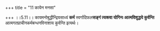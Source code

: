 +++
title = "11 कायेन मनसा"

+++
।।5.11।। कायमनोबुद्धीन्द्रियसाध्यं **कर्म** स्वर्गादिफल**सङ्गं त्यक्त्वा
योगिनः आत्मविशुद्धये कुर्वन्ति** आत्मगतप्राचीनकर्मबन्धनविनाशाय कुर्वन्ति
इत्यर्थः।
